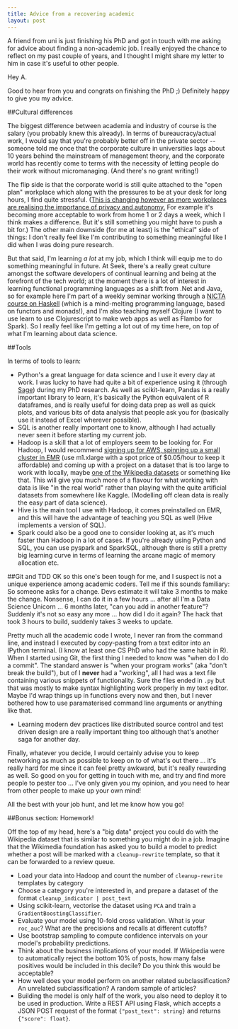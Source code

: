 ```yaml
---
title: Advice from a recovering academic
layout: post
---
```

A friend from uni is just finishing his PhD and got in touch with me asking for advice about finding a non-academic job. I really enjoyed the chance to reflect on my past couple of years, and I thought I might share my letter to him in case it's useful to other people.

Hey A.

Good to hear from you and congrats on finishing the PhD ;) Definitely happy to give you my advice.

##Cultural differences

The biggest difference between academia and industry of course is the salary (you probably knew this already). In terms of bureaucracy/actual work, I would say that you're probably better off in the private sector -- someone told me once that the corporate culture in universities lags about 10 years behind the mainstream of management theory, and the corporate world has recently come to terms with the necessity of letting people do their work without micromanaging. (And there's no grant writing!)

The flip side is that the corporate world is still quite attached to the "open plan" workplace which along with the pressures to be at your desk for long hours, I find quite stressful. ([This is changing however as more workplaces are realising the importance of privacy and autonomy.][1] For example it's becoming more acceptable to work from home 1 or 2 days a week, which I think makes a difference. But it's still something you might have to push a bit for.) The other main downside (for me at least) is the "ethical" side of things: I don't really feel like I'm contributing to something meaningful like I did when I was doing pure research.

But that said, I'm learning *a lot* at my job, which I think will equip me to do something meaningful in future. At Seek, there's a really great culture amongst the software developers of continual learning and being at the forefront of the tech world; at the moment there is a lot of interest in learning functional programming languages as a shift from .Net and Java, so for example here I'm part of a weekly seminar working through a [NICTA course on Haskell][2] (which is a mind-melting programming language, based on functors and monads!), and I'm also teaching myself Clojure (I want to use learn to use Clojurescript to make web apps as well as Flambo for Spark). So I really feel like I'm getting a lot out of my time here, on top of what I'm learning about data science.

##Tools

In terms of tools to learn:

 * Python's a great language for data science and I use it every day at work. I was lucky to have had quite a bit of experience using it (through [Sage][4]) during my PhD research. As well as scikit-learn, Pandas is a really important library to learn, it's basically the Python equivalent of R dataframes, and is really useful for doing data prep as well as quick plots, and various bits of data analysis that people ask you for (basically use it instead of Excel wherever possible).
 * SQL is another really important one to know, although I had actually never seen it before starting my current job.
 * Hadoop is a skill that a lot of employers seem to be looking for. For Hadoop, I would recommend [signing up for AWS, spinning up a small cluster in EMR][3] (use m1.xlarge with a spot price of $0.05/hour to keep it affordable) and coming up with a project on a dataset that is too large to work with locally, maybe [one of the Wikipedia datasets][5] or something like that. This will give you much more of a flavour for what working with data is like "in the real world" rather than playing with the quite artificial datasets from somewhere like Kaggle. (Modelling off clean data is really the easy part of data science). 
 * Hive is the main tool I use with Hadoop, it comes preinstalled on EMR, and this will have the advantage of teaching you SQL as well (Hive implements a version of SQL). 
 * Spark could also be a good one to consider looking at, as it's much faster than Hadoop in a lot of cases. If you're already using Python and SQL, you can use pyspark and SparkSQL, although there is still a pretty big learning curve in terms of learning the arcane magic of memory allocation etc.
 
 
##Git and TDD
OK so this one's been tough for me, and I suspect is not a unique experience among academic coders. Tell me if this sounds familiary: So someone asks for a change. Devs estimate it will take 3 months to make the change. Nonsense, I can do it in a few hours ... after all  I'm a Data Science Unicorn ... 6 months later, "can you add in another feature"? Suddenly it's not so easy any more ... how did I do it again? The hack that took 3 hours to build, suddenly takes 3 weeks to update.

Pretty much all the academic code I wrote, I never ran from the command line, and instead I executed by copy-pasting from a text editor into an IPython terminal. (I know at least one CS PhD who had the same habit in R). When I started using Git, the first thing I needed to know was "when do I do a commit". The standard answer is "when your program works" (aka "don't break the build"), but of I **never** had a "working", all I had was a text file containing various snippets of functionality. Sure the files ended in `.py` but that was mostly to make syntax highlighting work properly in my text editor. Maybe I'd wrap things up in functions every now and then, but I never bothered how to use paramaterised command line arguments or anything like that.

 * Learning modern dev practices like distributed source control and test driven design are a really important thing too although that's another saga for another day.

Finally, whatever you decide, I would certainly advise you to keep networking as much as possible to keep on to of what's out there ... it's really hard for me since it can feel pretty awkward, but it's really rewarding as well. So good on you for getting in touch with me, and try and find more people to pester too ... I've only given you my opinion, and you need to hear from other people to make up your own mind!

All the best with your job hunt, and let me know how you go!

##Bonus section: Homework!

Off the top of my head, here's a "big data" project you could do with the Wikipedia dataset that is similar to something you might do in a job. Imagine that the Wikimedia foundation has asked you to build a model to predict whether a post will be marked with a `cleanup-rewrite` template, so that it can be forwarded to a review queue. 

  * Load your data into Hadoop and count the number of `cleanup-rewrite` templates by category
  * Choose a category you're interested in, and prepare a dataset of the format `cleanup_indicator | post_text`
  * Using scikit-learn, vectorise the dataset using `PCA` and train a `GradientBoostingClassifier`.
  * Evaluate your model using 10-fold cross validation. What is your `roc_auc`? What are the precisions and recalls at different cutoffs? 
  * Use bootstrap sampling to compute confidence intervals on your model's probability predictions.
  * Think about the business implications of your model. If Wikipedia were to automatically reject the bottom 10% of posts, how many false positives would be included in this decile? Do you think this would be acceptable?
  * How well does your model perform on another related subclassification? An unrelated subclassification? A random sample of articles?
  * Building the model is only half of the work, you also need to deploy it to be used in production. Write a REST API using Flask, which accepts a JSON POST request of the format `{"post_text": string}` and returns `{"score": float}`.

[1]:http://www.executivestyle.com.au/australian-office-design-failing-in-so-many-ways-gjlt9o?utm_source=FD&utm_medium=rainbow&utm_campaign=sickoffices
[2]:https://github.com/NICTA/course
[3]:https://aws.amazon.com/elasticmapreduce/
[4]:http://www.sagemath.org/
[5]:https://snap.stanford.edu/data/wiki-meta.html
